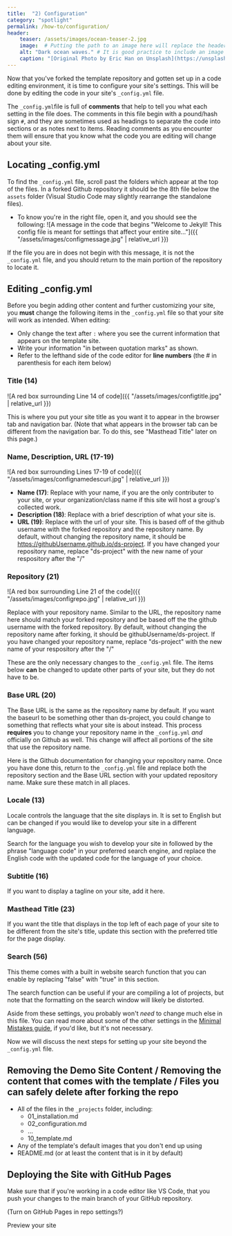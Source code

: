 ```yaml
---
title:  "2) Configuration"
category: "spotlight"
permalink: /how-to/configuration/
header:
    teaser: /assets/images/ocean-teaser-2.jpg 
    image:  # Putting the path to an image here will replace the header image.
    alt: "Dark ocean waves." # It is good practice to include an image desription as alt text.
    caption: "[Original Photo by Eric Han on Unsplash](https://unsplash.com/@madeyes)" # Put a caption for your image here. It will display in the bottom right corner of the image.
---
```


Now that you've forked the template repository and gotten set up in a code editing environment, it is time to configure your site's settings. This will be done by editing the code in your site's `_config.yml` file.

The `_config.yml`file is full of **comments** that help to tell you what each setting in the file does. The comments in this file begin with a pound/hash sign `#`, and they are sometimes used as headings to separate the code into sections or as notes next to items. Reading comments as you encounter them will ensure that you know what the code you are editing will change about your site.

## Locating _config.yml

To find the `_config.yml` file, scroll past the folders which appear at the top of the files. In a forked Github repository it should be the 8th file below the `assets` folder (Visual Studio Code may slightly rearrange the standalone files).

- To know you're in the right file, open it, and you should see the following:
![A message in the code that begins "Welcome to Jekyll! This config file is meant for settings that affect your entire site..."]({{ "/assets/images/configmessage.jpg" | relative_url }})

If the file you are in does not begin with this message, it is not the `_config.yml` file, and you should return to the main portion of the repository to locate it.

## Editing _config.yml

Before you begin adding other content and further customizing your site, you **must** change the following items in the `_config.yml` file so that your site will work as intended. When editing:
- Only change the text after `:` where you see the current information that appears on the template site.
- Write your information "in between quotation marks" as shown.
- Refer to the lefthand side of the code editor for **line numbers** (the # in parenthesis for each item below)

### Title (14)
![A red box surrounding Line 14 of code]({{ "/assets/images/configtitle.jpg" | relative_url }})

This is where you put your site title as you want it to appear in the browser tab and navigation bar. (Note that what appears in the browser tab can be different from the navigation bar. To do this, see "Masthead Title" later on this page.)

### Name, Description, URL (17-19)
![A red box surrounding Lines 17-19 of code]({{ "/assets/images/confignamedescurl.jpg" | relative_url }})

- **Name (17)**: Replace with your name, if you are the only contributer to your site, or your organization/class name if this site will host a group's collected work.
- **Description (18)**: Replace with a brief description of what your site is.
- **URL (19)**: Replace with the url of your site. This is based off of the github username with the forked repository and the repository name. By default, without changing the repository name, it should be https://githubUsername.github.io/ds-project. If you have changed your repository name, replace "ds-project" with the new name of your respository after the "/"

### Repository (21)
![A red box surrounding Line 21 of the code]({{ "/assets/images/configrepo.jpg" | relative_url }})

Replace with your repository name. Similar to the URL, the repository name here should match your forked repository and be based off the the github username with the forked repository. By default, without changing the repository name after forking, it should be githubUsername/ds-project. If you have changed your repository name, replace "ds-project" with the new name of your respository after the "/"

These are the only necessary changes to the `_config.yml` file.
The items below **can** be changed to update other parts of your site, but they do not have to be.

### Base URL (20)
The Base URL is the same as the repository name by default. If you want the baseurl to be something other than ds-project, you could change to something that reflects what your site is about instead. This process **requires** you to change your repository name in the `_config.yml` *and* officially on Github as well. This change will affect all portions of the site that use the repository name.

Here is the Github documentation for changing your repository name. Once you have done this, return to the `_config.yml` file and replace both the repository section and the Base URL section with your updated repository name. Make sure these match in all places.

### Locale (13)
Locale controls the language that the site displays in. It is set to English but can be changed if you would like to develop your site in a different language.

Search for the language you wish to develop your site in followed by the phrase "language code" in your preferred search engine, and replace the English code with the updated code for the language of your choice.

### Subtitle (16)
If you want to display a tagline on your site, add it here.

### Masthead Title (23)
If you want the title that displays in the top left of each page of your site to be different from the site's title, update this section with the preferred title for the page display.

### Search (56)
This theme comes with a built in website search function that you can enable by replacing "false" with "true" in this section.

The search function can be useful if your are compiling a lot of projects, but note that the formatting on the search window will likely be distorted.

Aside from these settings, you probably won't *need* to change much else in this file. You can read more about some of the other settings in the [Minimal Mistakes guide](https://mmistakes.github.io/minimal-mistakes/docs/configuration/), if you'd like, but it's not necessary.

Now we will discuss the next steps for setting up your site beyond the `_config.yml` file.

## Removing the Demo Site Content / Removing the content that comes with the template / Files you can safely delete after forking the repo

- All of the files in the `_projects` folder, including:
    - 01_installation.md
    - 02_configuration.md
    - ...
    - 10_template.md
- Any of the template's default images that you don't end up using
- README.md (or at least the content that is in it by default)

## Deploying the Site with GitHub Pages

Make sure that if you're working in a code editor like VS Code, that you push your changes to the main branch of your GitHub repository.

(Turn on GitHub Pages in repo settings?)

Preview your site
